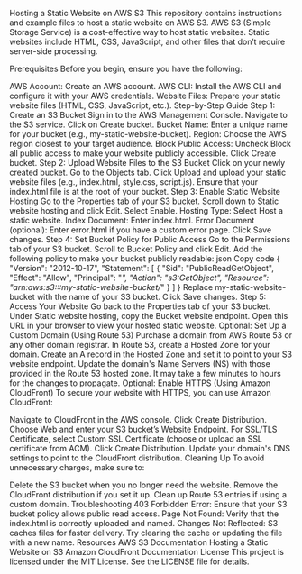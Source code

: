 Hosting a Static Website on AWS S3
This repository contains instructions and example files to host a static website on AWS S3. AWS S3 (Simple Storage Service) is a cost-effective way to host static websites. Static websites include HTML, CSS, JavaScript, and other files that don’t require server-side processing.

Prerequisites
Before you begin, ensure you have the following:

AWS Account: Create an AWS account.
AWS CLI: Install the AWS CLI and configure it with your AWS credentials.
Website Files: Prepare your static website files (HTML, CSS, JavaScript, etc.).
Step-by-Step Guide
Step 1: Create an S3 Bucket
Sign in to the AWS Management Console.
Navigate to the S3 service.
Click on Create bucket.
Bucket Name: Enter a unique name for your bucket (e.g., my-static-website-bucket).
Region: Choose the AWS region closest to your target audience.
Block Public Access: Uncheck Block all public access to make your website publicly accessible.
Click Create bucket.
Step 2: Upload Website Files to the S3 Bucket
Click on your newly created bucket.
Go to the Objects tab.
Click Upload and upload your static website files (e.g., index.html, style.css, script.js).
Ensure that your index.html file is at the root of your bucket.
Step 3: Enable Static Website Hosting
Go to the Properties tab of your S3 bucket.
Scroll down to Static website hosting and click Edit.
Select Enable.
Hosting Type: Select Host a static website.
Index Document: Enter index.html.
Error Document (optional): Enter error.html if you have a custom error page.
Click Save changes.
Step 4: Set Bucket Policy for Public Access
Go to the Permissions tab of your S3 bucket.
Scroll to Bucket Policy and click Edit.
Add the following policy to make your bucket publicly readable:
json
Copy code
{
  "Version": "2012-10-17",
  "Statement": [
    {
      "Sid": "PublicReadGetObject",
      "Effect": "Allow",
      "Principal": "*",
      "Action": "s3:GetObject",
      "Resource": "arn:aws:s3:::my-static-website-bucket/*"
    }
  ]
}
Replace my-static-website-bucket with the name of your S3 bucket.
Click Save changes.
Step 5: Access Your Website
Go back to the Properties tab of your S3 bucket.
Under Static website hosting, copy the Bucket website endpoint.
Open this URL in your browser to view your hosted static website.
Optional: Set Up a Custom Domain (Using Route 53)
Purchase a domain from AWS Route 53 or any other domain registrar.
In Route 53, create a Hosted Zone for your domain.
Create an A record in the Hosted Zone and set it to point to your S3 website endpoint.
Update the domain's Name Servers (NS) with those provided in the Route 53 hosted zone.
It may take a few minutes to hours for the changes to propagate.
Optional: Enable HTTPS (Using Amazon CloudFront)
To secure your website with HTTPS, you can use Amazon CloudFront:

Navigate to CloudFront in the AWS console.
Click Create Distribution.
Choose Web and enter your S3 bucket’s Website Endpoint.
For SSL/TLS Certificate, select Custom SSL Certificate (choose or upload an SSL certificate from ACM).
Click Create Distribution.
Update your domain's DNS settings to point to the CloudFront distribution.
Cleaning Up
To avoid unnecessary charges, make sure to:

Delete the S3 bucket when you no longer need the website.
Remove the CloudFront distribution if you set it up.
Clean up Route 53 entries if using a custom domain.
Troubleshooting
403 Forbidden Error: Ensure that your S3 bucket policy allows public read access.
Page Not Found: Verify that the index.html is correctly uploaded and named.
Changes Not Reflected: S3 caches files for faster delivery. Try clearing the cache or updating the file with a new name.
Resources
AWS S3 Documentation
Hosting a Static Website on S3
Amazon CloudFront Documentation
License
This project is licensed under the MIT License. See the LICENSE file for details.

